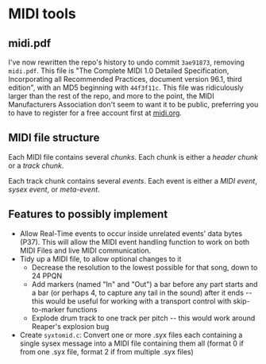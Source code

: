 # MIDI tools

## midi.pdf

I've now rewritten the repo's history to undo commit ```3ae91873```, removing ```midi.pdf```.  This file is "The Complete MIDI 1.0 Detailed Specification, Incorporating all Recommended Practices, document version 96.1, third edition", with an MD5 beginning with ```44f3f11c```.  This file was ridiculously larger than the rest of the repo, and more to the point, the MIDI Manufacturers Association don't seem to want it to be public, preferring you to have to register for a free account first at [midi.org](https://www.midi.org).

## MIDI file structure

Each MIDI file contains several *chunks*.  Each chunk is either a *header chunk* or a *track chunk*.

Each track chunk contains several *events*.  Each event is either a *MIDI event*, *sysex event*, or *meta-event*.

## Features to possibly implement

* Allow Real-Time events to occur inside unrelated events' data bytes (P37).  This will allow the MIDI event handling function to work on both MIDI Files and live MIDI communication.
* Tidy up a MIDI file, to allow optional changes to it
	* Decrease the resolution to the lowest possible for that song, down to 24 PPQN
	* Add markers (named "In" and "Out") a bar before any part starts and a bar (or perhaps 4, to capture any tail in the sound) after it ends -- this would be useful for working with a transport control with skip-to-marker functions
	* Explode drum track to one track per pitch -- this would work around Reaper's explosion bug
* Create ```syxtomid.c```: Convert one or more .syx files each containing a single sysex message into a MIDI file containing them all (format 0 if from one .syx file, format 2 if from multiple .syx files)